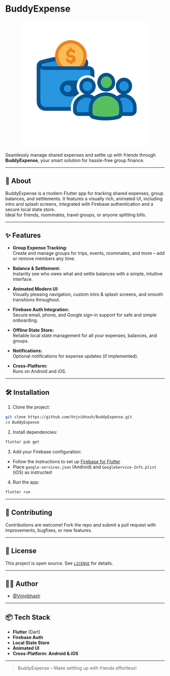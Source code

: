 # BuddyExpense

<p align="center">
  <img src="assets/images/logo.png?raw=true" alt="iDVault Logo" height="400"/>
</p>

Seamlessly manage shared expenses and settle up with friends through **BuddyExpense**, your smart solution for hassle-free group finance.

---

## 🚀 About

BuddyExpense is a modern Flutter app for tracking shared expenses, group balances, and settlements. It features a visually rich, animated UI, including intro and splash screens, integrated with Firebase authentication and a secure local state store.  
Ideal for friends, roommates, travel groups, or anyone splitting bills.

---

## ✨ Features

- **Group Expense Tracking:**  
  Create and manage groups for trips, events, roommates, and more – add or remove members any time.

- **Balance & Settlement:**  
  Instantly see who owes what and settle balances with a simple, intuitive interface.

- **Animated Modern UI:**  
  Visually pleasing navigation, custom intro & splash screens, and smooth transitions throughout.

- **Firebase Auth Integration:**  
  Secure email, phone, and Google sign-in support for safe and simple onboarding.

- **Offline State Store:**  
  Reliable local state management for all your expenses, balances, and groups.

- **Notifications:**  
  Optional notifications for expense updates (if implemented).

- **Cross-Platform:**  
  Runs on Android and iOS.

<!-- --- -->

<!-- ## 📸 Screenshots -->

<!-- Add your own screenshots here -->
<!-- ![Screenshot1](screenshots/screen1.png) -->
<!-- ![Screenshot2](screenshots/screen2.png) -->

---

## 🛠️ Installation

1. Clone the project:
```bash
git clone https://github.com/Vnjvibhash/BuddyExpense.git
cd BuddyExpense
```

2. Install dependencies:
```bash
flutter pub get
```

3. Add your Firebase configuration:
- Follow the instructions to set up [Firebase for Flutter](https://firebase.flutter.dev/docs/overview)
- Place `google-services.json` (Android) and `GoogleService-Info.plist` (iOS) as instructed

4. Run the app:
```bash
flutter run
```

---

## 🤝 Contributing

Contributions are welcome! Fork the repo and submit a pull request with improvements, bugfixes, or new features.

---

## 📄 License

This project is open source. See [`LICENSE`](LICENSE) for details.

---

## 🙋‍♂️ Author

- [@Vnjvibhash](https://github.com/Vnjvibhash)

---

## 📦 Tech Stack

- **Flutter** (Dart)
- **Firebase Auth**
- **Local State Store**
- **Animated UI**
- **Cross-Platform: Android & iOS**

---

> BuddyExpense – Make settling up with friends effortless!



